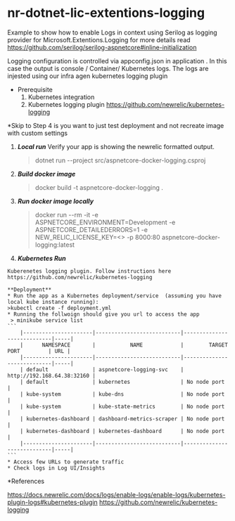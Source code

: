 # nr-dotnet-lic-extentions-logging
Example to show how to enable Logs in context using Serilog as logging provider for Microsoft.Extentions.Logging for more details read https://github.com/serilog/serilog-aspnetcore#inline-initialization


Logging configuration is controlled via appconfig.json in application . In this case the output is console / Container/ Kubernetes logs. The logs are injested using our infra agen kubernetes logging plugin

* Prerequisite
    1. Kubernetes integration
    2. Kubernetes logging plugin https://github.com/newrelic/kubernetes-logging

*Skip to Step 4 is you want to just test deployment and not recreate image with custom settings

1.  ***Local run*** 
    Verify your app is showing the newrelic formatted output.
    >dotnet run --project src/aspnetcore-docker-logging.csproj 

2.  ***Build docker image*** 

    >docker build -t aspnetcore-docker-logging .

3.  ***Run docker image locally*** 
    
    >docker run --rm -it -e ASPNETCORE_ENVIRONMENT=Development -e ASPNETCORE_DETAILEDERRORS=1 -e NEW_RELIC_LICENSE_KEY=<<YOUR NR KEY>>  -p 8000:80 aspnetcore-docker-logging:latest 

4.   ***Kubernetes Run***

    Kuberenetes logging plugin. Follow instructions here  https://github.com/newrelic/kubernetes-logging

    **Deployment**
    * Run the app as a Kubernetes deployment/service  (assuming you have local kube instance running):
    >kubectl create -f deployment.yml 
    * Running the follwoign should give you url to access the app 
     > minikube service list
    ```
        |----------------------|---------------------------|----------------------------|-----|
        |      NAMESPACE       |           NAME            |        TARGET PORT         | URL |
        |----------------------|---------------------------|----------------------------|-----|
        | default              | aspnetcore-logging-svc    | http://192.168.64.38:32160 |
        | default              | kubernetes                | No node port               |
        | kube-system          | kube-dns                  | No node port               |
        | kube-system          | kube-state-metrics        | No node port               |
        | kubernetes-dashboard | dashboard-metrics-scraper | No node port               |
        | kubernetes-dashboard | kubernetes-dashboard      | No node port               |
        |----------------------|---------------------------|----------------------------|-----|
    ```
    * Access few URLs to generate traffic 
    * Check logs in Log UI/Insights 
    
*References 

https://docs.newrelic.com/docs/logs/enable-logs/enable-logs/kubernetes-plugin-logs#kubernetes-plugin
https://github.com/newrelic/kubernetes-logging

